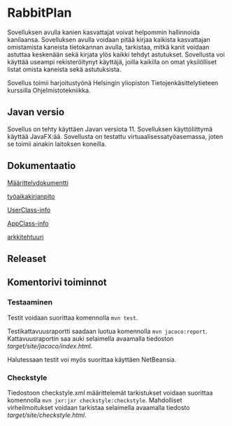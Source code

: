 # RabbitPlan

Sovelluksen avulla kanien kasvattajat voivat helpommin hallinnoida kanilaansa. Sovelluksen avulla voidaan pitää kirjaa kaikista kasvattajan omistamista kaneista 
tietokannan avulla, tarkistaa, mitkä kanit voidaan astuttaa keskenään sekä kirjata ylös kaikki tehdyt astutukset. Sovellusta voi käyttää useampi 
rekisteröitynyt käyttäjä, joilla kaikilla on omat yksilölliset listat omista kaneista sekä astutuksista.

Sovellus toimii harjoitustyönä Helsingin yliopiston Tietojenkäsittelytieteen kurssilla Ohjelmistotekniikka. 

## Javan versio

Sovellus on tehty käyttäen Javan versiota 11. Sovelluksen käyttöliittymä käyttää JavaFX:ää. Sovellusta on testattu virtuaalisessatyöasemassa, joten se toimii ainakin laitoksen koneilla.

## Dokumentaatio

[Määrittelydokumentti](https://github.com/kirsihel/ot-harjoitustyo/blob/master/dokumentaatio/m%C3%A4%C3%A4rittelydokumentti.md)

[työaikakirjanpito](https://github.com/kirsihel/ot-harjoitustyo/blob/master/dokumentaatio/ty%C3%B6aikakirjanpito.md)

[UserClass-info](https://github.com/kirsihel/ot-harjoitustyo/blob/master/dokumentaatio/UserClass-info.md)

[AppClass-info](https://github.com/kirsihel/ot-harjoitustyo/blob/master/dokumentaatio/AppClass-info.md)

[arkkitehtuuri](https://github.com/kirsihel/ot-harjoitustyo/blob/master/dokumentaatio/arkkitehtuuri.md)

## Releaset

## Komentorivi toiminnot

### Testaaminen

Testit voidaan suorittaa komennolla `mvn test`.

Testikattavuusraportti saadaan luotua komennolla `mvn jacoco:report`. Kattavuusraportin saa auki selaimella avaamalla tiedoston *target/site/jacoco/index.html*.

Halutessaan testit voi myös suorittaa käyttäen NetBeansia.

### Checkstyle

Tiedostoon checkstyle.xml määrittelemät tarkistukset voidaan suorittaa komennolla `mvn jxr:jxr checkstyle:checkstyle`. Mahdolliset virheilmoitukset voidaan tarkistaa selaimella avaamalla tiedosto *target/site/checkstyle.html*.

